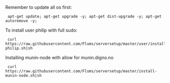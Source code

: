 Remember to update all os first:
```shell
 apt-get update; apt-get upgrade -y; apt-get dist-upgrade -y; apt-get autoremove -y;
```

To install user philip with full sudo:

```shell
 curl https://raw.githubusercontent.com/Flums/serversetup/master/user/install-philip.sh|sh
```

Installing munin-node with allow for munin.digno.no
```shell
 curl https://raw.githubusercontent.com/Flums/serversetup/master/install-munin-node.sh|sh
```
